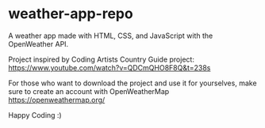 # weather-app-repo
A weather app made with HTML, CSS, and JavaScript with the OpenWeather API.

Project inspired by Coding Artists Country Guide project: 
https://www.youtube.com/watch?v=QDCmQHO8F8Q&t=238s

 
For those who want to download the project and use it for yourselves, make sure to create an account with OpenWeatherMap
https://openweathermap.org/


Happy Coding :)







